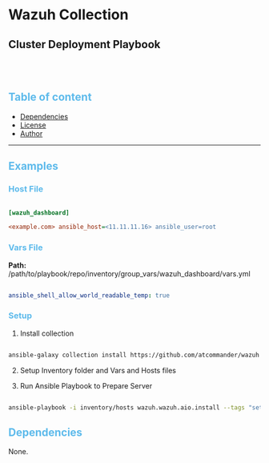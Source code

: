 # Wazuh Collection


## Cluster Deployment Playbook


</br>
</br>


## <span style="color:#5dbaebff">Table of content</span>

- [Dependencies](#dependencies)
- [License](#license)
- [Author](#author)

---

## <span style="color:#5dbaebff">Examples</span>

### <span style="color:#5dbaebff">Host File</span>

```ini

[wazuh_dashboard]

<example.com> ansible_host=<11.11.11.16> ansible_user=root

```

### <span style="color:#5dbaebff">Vars File</span>

**Path:** /path/to/playbook/repo/inventory/group_vars/wazuh_dashboard/vars.yml

```yaml

ansible_shell_allow_world_readable_temp: true

```

### <span style="color:#5dbaebff">Setup</span>

1. Install collection

```bash

ansible-galaxy collection install https://github.com/atcommander/wazuh.git

```

2. Setup Inventory folder and Vars and Hosts files

3. Run Ansible Playbook to Prepare Server

```bash

ansible-playbook -i inventory/hosts wazuh.wazuh.aio.install --tags "setup-all"

```




## <span style="color:#5dbaebff">Dependencies</span>

None.
